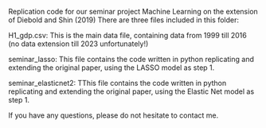 Replication code for our seminar project Machine Learning on the extension of Diebold and Shin (2019)
There are three files included in this folder:

H1_gdp.csv: This is the main data file, containing data from 1999 till 2016 (no data extension till 2023 unfortunately!)

seminar_lasso: This file contains the code written in python replicating and extending the original paper, using the LASSO model as step 1. 

seminar_elasticnet2: TThis file contains the code written in python replicating and extending the original paper, using the Elastic Net model as step 1. 

If you have any questions, please do not hesitate to contact me.
